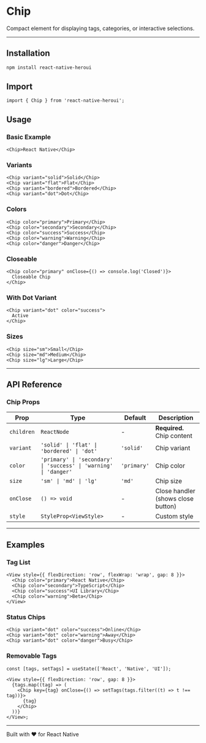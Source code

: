 # Chip

Compact element for displaying tags, categories, or interactive selections.

---

## Installation

```bash
npm install react-native-heroui
```

## Import

```tsx
import { Chip } from 'react-native-heroui';
```

## Usage

### Basic Example

```tsx
<Chip>React Native</Chip>
```

### Variants

```tsx
<Chip variant="solid">Solid</Chip>
<Chip variant="flat">Flat</Chip>
<Chip variant="bordered">Bordered</Chip>
<Chip variant="dot">Dot</Chip>
```

### Colors

```tsx
<Chip color="primary">Primary</Chip>
<Chip color="secondary">Secondary</Chip>
<Chip color="success">Success</Chip>
<Chip color="warning">Warning</Chip>
<Chip color="danger">Danger</Chip>
```

### Closeable

```tsx
<Chip color="primary" onClose={() => console.log('Closed')}>
  Closeable Chip
</Chip>
```

### With Dot Variant

```tsx
<Chip variant="dot" color="success">
  Active
</Chip>
```

### Sizes

```tsx
<Chip size="sm">Small</Chip>
<Chip size="md">Medium</Chip>
<Chip size="lg">Large</Chip>
```

---

## API Reference

### Chip Props

| Prop       | Type                                                             | Default     | Description                        |
| ---------- | ---------------------------------------------------------------- | ----------- | ---------------------------------- |
| `children` | `ReactNode`                                                      | -           | **Required.** Chip content         |
| `variant`  | `'solid' \| 'flat' \| 'bordered' \| 'dot'`                       | `'solid'`   | Chip variant                       |
| `color`    | `'primary' \| 'secondary' \| 'success' \| 'warning' \| 'danger'` | `'primary'` | Chip color                         |
| `size`     | `'sm' \| 'md' \| 'lg'`                                           | `'md'`      | Chip size                          |
| `onClose`  | `() => void`                                                     | -           | Close handler (shows close button) |
| `style`    | `StyleProp<ViewStyle>`                                           | -           | Custom style                       |

---

## Examples

### Tag List

```tsx
<View style={{ flexDirection: 'row', flexWrap: 'wrap', gap: 8 }}>
  <Chip color="primary">React Native</Chip>
  <Chip color="secondary">TypeScript</Chip>
  <Chip color="success">UI Library</Chip>
  <Chip color="warning">Beta</Chip>
</View>
```

### Status Chips

```tsx
<Chip variant="dot" color="success">Online</Chip>
<Chip variant="dot" color="warning">Away</Chip>
<Chip variant="dot" color="danger">Busy</Chip>
```

### Removable Tags

```tsx
const [tags, setTags] = useState(['React', 'Native', 'UI']);

<View style={{ flexDirection: 'row', gap: 8 }}>
  {tags.map((tag) => (
    <Chip key={tag} onClose={() => setTags(tags.filter((t) => t !== tag))}>
      {tag}
    </Chip>
  ))}
</View>;
```

---

Built with ❤️ for React Native
